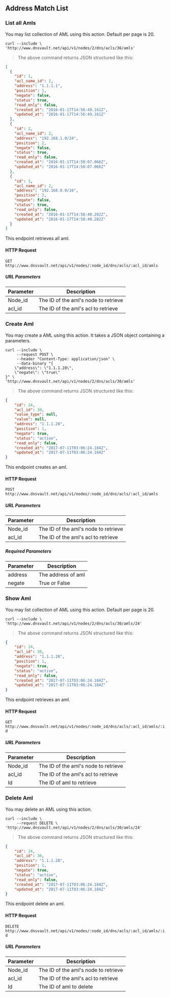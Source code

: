 ## Address Match List

### List all Amls

You may list collection of AML using this action. Default per page is 20.

```shell
curl --include \
'http://www.dnsvault.net/api/v1/nodes/2/dns/acls/36/amls'
```

> The above command returns JSON structured like this:

```json
[
  {
    "id": 1,
    "acl_name_id": 2,
    "address": "1.1.1.1",
    "position": 1,
    "negate": false,
    "status": true,
    "read_only": false,
    "created_at": "2016-01-17T14:56:49.161Z",
    "updated_at": "2016-01-17T14:56:49.161Z"
  },
  {
    "id": 2,
    "acl_name_id": 2,
    "address": "192.168.1.0/24",
    "position": 2,
    "negate": false,
    "status": true,
    "read_only": false,
    "created_at": "2016-01-17T14:58:07.066Z",
    "updated_at": "2016-01-17T14:58:07.066Z"
  },
  {
    "id": 3,
    "acl_name_id": 2,
    "address": "192.168.0.0/16",
    "position": 3,
    "negate": false,
    "status": true,
    "read_only": false,
    "created_at": "2016-01-17T14:58:40.282Z",
    "updated_at": "2016-01-17T14:58:40.282Z"
  }
]
```

This endpoint retrieves all aml.

#### HTTP Request

`GET http://www.dnsvault.net/api/v1/nodes/:node_id/dns/acls/:acl_id/amls`

##### URL Parameters

Parameter | Description
--------- | -----------
Node_id | The ID of the aml's node to retrieve
acl_id | The ID of the aml's acl to retrieve

### Create Aml

You may create a AML using this action. It takes a JSON object containing a parameters.

```shell
curl --include \
     --request POST \
     --header "Content-Type: application/json" \
     --data-binary "{
    \"address\": \"1.1.1.28\",
    \"negate\": \"true\"
}" \
'http://www.dnsvault.net/api/v1/nodes/2/dns/acls/30/amls'
```

> The above command returns JSON structured like this:

```json
{
    "id": 24,
    "acl_id": 30,
    "value_type": null,
    "value": null,
    "address": "1.1.1.28",
    "position": 1,
    "negate": true,
    "status": "active",
    "read_only": false,
    "created_at": "2017-07-11T03:06:24.184Z",
    "updated_at": "2017-07-11T03:06:24.184Z"
}
```

This endpoint creates an aml.

#### HTTP Request

`POST http://www.dnsvault.net/api/v1/nodes/:node_id/dns/acls/:acl_id/amls`

##### URL Parameters

Parameter | Description
--------- | -----------
Node_id | The ID of the aml's node to retrieve
acl_id | The ID of the aml's acl to retrieve

##### Required Parameters

Parameter | Description
--------- | -----------
address | The address of aml
negate | True or False

### Show Aml

You may list collection of AML using this action. Default per page is 20.

```shell
curl --include \
'http://www.dnsvault.net/api/v1/nodes/2/dns/acls/30/amls/24'
```

> The above command returns JSON structured like this:

```json
{
    "id": 24,
    "acl_id": 30,
    "address": "1.1.1.28",
    "position": 1,
    "negate": true,
    "status": "active",
    "read_only": false,
    "created_at": "2017-07-11T03:06:24.184Z",
    "updated_at": "2017-07-11T03:06:24.184Z"
}
```

This endpoint retrieves an aml.

#### HTTP Request

`GET http://www.dnsvault.net/api/v1/nodes/:node_id/dns/acls/:acl_id/amls/:id`

##### URL Parameters

Parameter | Description
--------- | -----------
Node_id | The ID of the aml's node to retrieve
acl_id | The ID of the aml's acl to retrieve
Id | The ID of aml to retrieve

### Delete Aml

You may delete an AML using this action.

```shell
curl --include \
     --request DELETE \
'http://www.dnsvault.net/api/v1/nodes/2/dns/acls/30/amls/24'
```

> The above command returns JSON structured like this:

```json
{
    "id": 24,
    "acl_id": 30,
    "address": "1.1.1.28",
    "position": 1,
    "negate": true,
    "status": "active",
    "read_only": false,
    "created_at": "2017-07-11T03:06:24.184Z",
    "updated_at": "2017-07-11T03:06:24.184Z"
}
```

This endpoint delete an aml.

#### HTTP Request

`DELETE http://www.dnsvault.net/api/v1/nodes/:node_id/dns/acls/:acl_id/amls/:id`

##### URL Parameters

Parameter | Description
--------- | -----------
Node_id | The ID of the aml's node to retrieve
acl_id | The ID of the aml's acl to retrieve
Id | The ID of aml to delete

